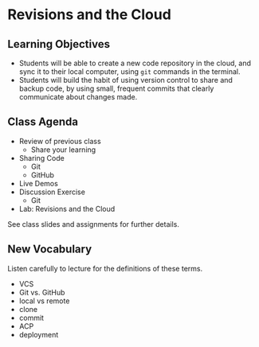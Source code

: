 # Revisions and the Cloud

## Learning Objectives

- Students will be able to create a new code repository in the cloud, and sync it to their local computer, using `git` commands in the terminal.
- Students will build the habit of using version control to share and backup code, by using small, frequent commits that clearly communicate about changes made.

## Class Agenda

- Review of previous class
  - Share your learning
- Sharing Code
  - Git
  - GitHub
- Live Demos
- Discussion Exercise
  - Git
- Lab: Revisions and the Cloud

See class slides and assignments for further details.

## New Vocabulary

Listen carefully to lecture for the definitions of these terms.

- VCS
- Git vs. GitHub
- local vs remote
- clone
- commit
- ACP
- deployment
